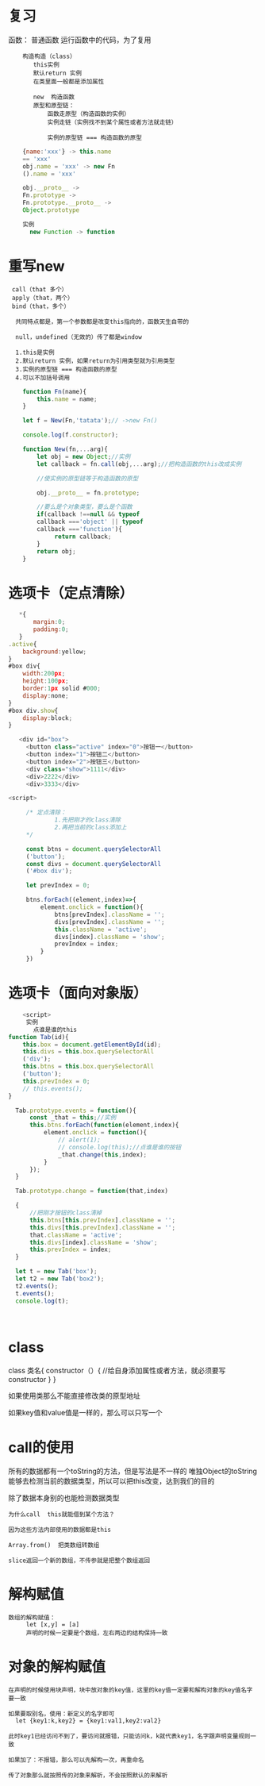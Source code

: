 #  复习
   函数：
      普通函数
          运行函数中的代码，为了复用

        构造构造（class）
           this实例
           默认return 实例
           在类里面一般都是添加属性

           new  构造函数
           原型和原型链：
               函数走原型（构造函数的实例）
               实例走链（实例找不到某个属性或者方法就走链）

               实例的原型链 === 构造函数的原型

```js
    {name:'xxx'} -> this.name
    == 'xxx'
    obj.name = 'xxx' -> new Fn
    ().name = 'xxx'

    obj.__proto__ ->
    Fn.prototype ->
    Fn.prototype.__proto__ ->
    Object.prototype

    实例 
      new Function -> function

```

#  重写new

     call（that 多个）
     apply（that，两个）
     bind（that，多个）

      共同特点都是，第一个参数都是改变this指向的，函数天生自带的

      null，undefined（无效的）传了都是window

      1.this是实例
      2.默认return 实例，如果return为引用类型就为引用类型
      3.实例的原型链 === 构造函数的原型
      4.可以不加括号调用

```js
    function Fn(name){
        this.name = name;
    }

    let f = New(Fn,'tatata');// ->new Fn()

    console.log(f.constructor);

    function New(fn,...arg){
        let obj = new Object;//实例
        let callback = fn.call(obj,...arg);//把构造函数的this改成实例

        //使实例的原型链等于构造函数的原型

        obj.__proto__ = fn.prototype;

        //要么是个对象类型，要么是个函数
        if(callback !==null && typeof
        callback ==='object' || typeof
        callback ==='function'){
             return callback;
        }   
        return obj;
    }
```

#  选项卡（定点清除）
```js
   *{
       margin:0;
       padding:0;
   }
.active{
    background:yellow;
}
#box div{
    width:200px;
    height:100px;
    border:1px solid #000;
    display:none;
}
#box div.show{
    display:block;
}

   <div id="box">
     <button class="active" index="0">按钮一</button>
     <button index="1">按钮二</button>
     <button index="2">按钮三</button>
     <div class="show">1111</div>
     <div>2222</div>
     <div>3333</div>

<script>

     /* 定点清除：
             1.先把刚才的class清除
             2.再把当前的class添加上        
     */

     const btns = document.querySelectorAll
     ('button');
     const divs = document.querySelectorAll
     ('#box div');

     let prevIndex = 0;

     btns.forEach((element,index)=>{
         element.onclick = function(){
             btns[prevIndex].className = '';
             divs[prevIndex].className = '';
             this.className = 'active';
             divs[index].className = 'show';
             prevIndex = index;
         }
     })
```

#  选项卡（面向对象版）
```js
    <script>
     实例
       点谁是谁的this
function Tab(id){
    this.box = document.getElementById(id);
    this.divs = this.box.querySelectorAll
    ('div');
    this.btns = this.box.querySelectorAll
    ('button');
    this.prevIndex = 0;
    // this.events();
}

  Tab.prototype.events = function(){
      const _that = this;//实例
      this.btns.forEach(function(element,index){
          element.onclick = function(){
              // alert(1);
              // console.log(this);//点谁是谁的按钮
              _that.change(this,index);
          }
      });
  }

  Tab.prototype.change = function(that,index)

  {
      //把刚才按钮的class清掉
      this.btns[this.prevIndex].className = '';
      this.divs[this.prevIndex].className = '';
      that.className = 'active';
      this.divs[index].className = 'show';
      this.prevIndex = index;
  }

  let t = new Tab('box');
  let t2 = new Tab('box2');
  t2.events();
  t.events();
  console.log(t);
    
        

```

#  class
   class 类名{
       constructor（）{
           //给自身添加属性或者方法，就必须要写constructor
       }
   }

   如果使用类那么不能直接修改类的原型地址

   如果key值和value值是一样的，那么可以只写一个

#  call的使用

   所有的数据都有一个toString的方法，但是写法是不一样的
   唯独Object的toString能够去检测当前的数据类型，所以可以把this改变，达到我们的目的

   除了数据本身别的也能检测数据类型

    为什么call  this就能借到某个方法？

    因为这些方法内部使用的数据都是this

    Array.from()  把类数组转数组

    slice返回一个新的数组，不传参就是把整个数组返回

#   解构赋值
    数组的解构赋值：
         let [x,y] = [a]
         声明的时候一定要是个数组，左右两边的结构保持一致

#   对象的解构赋值

    在声明的时候使用块声明，块中放对象的key值，这里的key值一定要和解构对象的key值名字要一致

    如果要取别名，使用：新定义的名字即可
      let {key1:k,key2} = {key1:val1,key2:val2}

    此时key1已经访问不到了，要访问就报错，只能访问k，k就代表key1，名字跟声明变量规则一致

    如果加了：不报错，那么可以先解构一次，再重命名

    传了对象那么就按照传的对象来解析，不会按照默认的来解析
